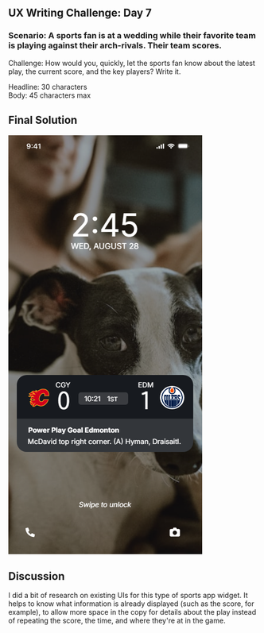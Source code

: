 ## UX Writing Challenge: Day 7
### Scenario: A sports fan is at a wedding while their favorite team is playing against their arch-rivals. Their team scores.

Challenge: How would you, quickly, let the sports fan know about the latest play, the current score, and the key players? Write it.  

Headline: 30 characters  
Body: 45 characters max    

## Final Solution  
![mobile wireframe mockup of sports app widget](day-7-solution.png)

## Discussion
I did a bit of research on existing UIs for this type of sports app widget. It helps to know what information is already displayed (such as the score, for example), to allow more space in the copy for details about the play instead of repeating the score, the time, and where they're at in the game. 
